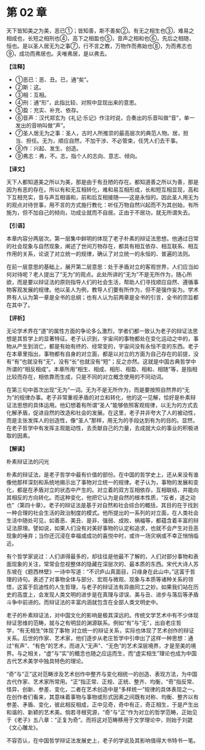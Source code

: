 # 第 02 章

天下皆知美之为美，恶已①；皆知善，斯不善矣②。有无之相生也③，难易之相成也，长短之相刑也④，高下之相盈也⑤，音声之相和也⑥，先后之相随，恒也。是以圣人居无为之事⑦，行不言之教，万物作而弗始也⑧，为而弗志也⑨，成功而弗居也。夫唯弗居，是以弗去。

**【注释】**

- ①恶已：恶、丑。已，通“矣”。
- ②斯：这。
- ③相：互相。
- ④刑：通“形”，此指比较、对照中显现出来的意思。
- ⑤盈：充实、补充、依存。
- ⑥音声：汉代郑玄为《礼记·乐记》作注时说，合奏出的乐音叫做“音”，单一发出的音响叫做“声”。
- ⑦圣人居无为之事：圣人，古时人所推崇的最高层次的典范人物。居，担当、担任。无为，顺应自然，不加干涉、不必管束，任凭人们去干事。
- ⑧作：兴起、发生、创造。
- ⑨弗志：弗，不。志，指个人的志向、意志、倾向。

**【译文】**

天下人都知道美之所以为美，那是由于有丑陋的存在。都知道善之所以为善，那是因为有恶的存在。所以有和无互相转化，难和易互相形成，长和短互相显现，高和下互相充实，音与声互相谐和，前和后互相接随——这是永恒的。因此圣人用无为的观点对待世事，用不言的方式施行教化：听任万物自然兴起而不为其创始，有所施为，但不加自己的倾向，功成业就而不自居。正由于不居功，就无所谓失去。

**【引语】**

本章内容分两层次。第一层集中鲜明的体现了老子朴素的辩证法思想。他通过日常的社会现象与自然现象，阐述了世间万物存在，都具有相互依存、相互联系、相互作用的关系，论说了对立统一的规律，确认了对立统一的永恒的、普遍的法则。

在前一层意思的基础上，展开第二层意思：处于矛盾对立的客观世界，人们应当如何对待呢？老人提出了“无为”的观点。此处所讲的“无为”不是无所作为，随心所欲，而是要以辩证法的原则指导人们的社会生活，帮助人们寻找顺应自然、遵循事物客观发展的规律。他以圣人为例，教导人们要有所作为，但不是强作妄为。学术界有人认为第一章是全书的总纲；也有人认为前两章是全书的引言，全书的宗旨都在其中了。

**【评析】**

无论学术界在“道”的属性方面的争论多么激烈，学者们都一致认为老子的辩证法思想是其哲学上的显著特征。老子认识到，宇宙间的事物都处在变化运动之中的，事物从产生到消亡，都是有始有终的、经常变的，宇宙间没有永恒不变的东西。老子在本章里指出，事物都有自身的对立面，都是以对立的方面为自己存在的前提，没有“有”也就没有“无”，没有“长”也就没有“短”；反之亦然。这就是中国古典哲学中所谓的“相反相成”。本章所用“相生、相成、相形、相盈、相和、相随”等，是指相比较而存在，相依靠而生成，只是不同的对立概念使用的不同动词。

在第三句中首次出现“无为”一词。无为不是无所作为，而是要按照自然界的“无为”的规律办事。老子非常重视矛盾的对立和转化，他的这一见解，恰好是朴素辩证法思想的具体运用。他幻想着有所谓“圣人”能够依照客观规律，以无为的方式去化解矛盾，促进自然的改造和社会的发展。在这里，老子并非夸大了人的被动性，而是主张发挥人的创造性，像“圣人”那样，用无为的手段达到有为的目的。显然，在老子哲学中有发挥主观能动性，去贡献自己的力量，去成就大众的事业的积极进取的因素。

**【解读】**

朴素辩证法的闪光

朴素的辩证法，是老子哲学中最有价值的部份。在中国的哲学史上，还从来没有谁像他那样深刻和系统地揭示出了事物对立统一的规律。老子认为，事物的发展和变化，都是在矛盾对立的状态中产生的。对立着的双方互相依存，互相联结，并能向其相反的方向转化。而这种变化，他把它认为是自然的根本性质，“反者，道之动也”（第四十章）。老子的辩证法是基于对自然和社会综合的概括，其目的在于找到一种合理的社会生活的政治制度的模式。他所提出的一系列的对立面，在人类社会生活中随处可见，如善恶、美丑、是非、强弱、成败、祸福等，都蕴含着丰富的辩证法原理。譬如说，如果人们没有对美好事物的认定和追求，也就不会产生对丑恶现象的唾弃；当你还沉浸在幸福或成功的喜悦中时，或许一场灾祸或不幸正悄悄临近。

有个哲学家说过：人们讲得最多的，却往往是他最不了解的，人们对部分事物和表面现象的关注，常常会忽视整体的隐藏在深层次的、最本质的东西。宋代大诗人苏东坡在《题西林壁》一诗中写道：“不识庐山真面目，只缘身在此山中。”这富于哲理的诗句。表述了对事物全体与部分、宏观与微观、现象与本质等诸种关系的领悟，这富于启迪性的人生哲理，与老子的辩证法有异曲同工之妙。如果我们站在历史的高度上，会发现人类文明的进步是在真理与谬误、美与丑、进步与落后等矛盾斗争中前进的。而辩证法的丰富内涵就包含在全部人类文明史中。

老子的朴素辩证法，对中国文化的影响是极其深远的。传统文学艺术中有不少体现辩证思维的范畴，就与之有明显的渊源联系。例如“有”与“无”，出自老庄哲学，“有无相生”体现了事物 对立统一的辩证关系，实际也体现了艺术创作的辩证关系。后世的作家、艺术家，他们逐步从老庄哲学中引申出了这样一种思想：通过“有声”、“有色”的艺术，而进入“无声”、“无色”的艺术深层境界，才是至美的境界。与之相关，“虚”与“实”的概念也随之应运而生，而“虚实相生”理论也成为中国古代艺术美学中独具特色的理论。

“奇”与“正”这对范畴涉及艺术创作中整齐与变化相统一的创造、表现方法，为中国古代作家、艺术家所常用。“正”指正常、正规、正统、整齐、均衡，“奇”指反常、怪异、创新、参差、变化，二者在艺术创造中是“多样统一”规律的具体表现之一。在创作者们看来，其意味着事物与事物或形式因素之间既有对称、均衡、整齐以有参差、矛盾、变化，彼此相反相成，正中见奇，奇中有正，奇正相生，于是产生出和谐的、新颖的艺术美。倘若寻根究源，“奇”与“正”作为对立的哲学范畴，正始见于《老子》五八章：“正复为奇”。而将这对范畴移用于文学理论中，则始于刘勰《文心雕龙》。

不容否认，在中国哲学辩证法发展史上，老子的学说及其影响值得大书特书一笔。
